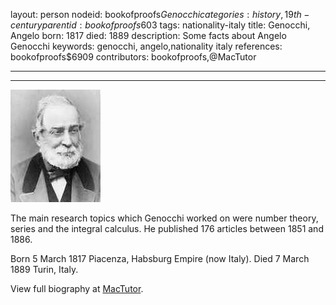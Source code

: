 layout: person
nodeid: bookofproofs$Genocchi
categories: history,19th-century
parentid: bookofproofs$603
tags: nationality-italy
title: Genocchi, Angelo
born: 1817
died: 1889
description: Some facts about Angelo Genocchi
keywords: genocchi, angelo,nationality italy
references: bookofproofs$6909
contributors: bookofproofs,@MacTutor

---


---

![Genocchi.jpg](https://github.com/bookofproofs/bookofproofs.github.io/blob/main/_sources/_assets/images/portraits/Genocchi.jpg?raw=true)

The main research topics which Genocchi worked on were number theory, series and the integral calculus. He published 176 articles between 1851 and 1886.

Born 5 March 1817 Piacenza, Habsburg Empire (now Italy). Died 7 March 1889 Turin, Italy.


View full biography at [MacTutor](https://mathshistory.st-andrews.ac.uk/Biographies/Genocchi/).